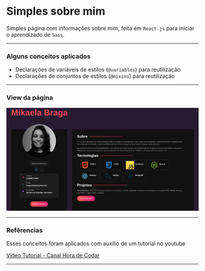 
# Simples sobre mim

Simples página com informações sobre mim, feita em `React.js` para iniciar o aprendizado de `Sass`.

---
### Alguns conceitos aplicados

- Declarações de variáveis de estilos (`@variables`) para reutilização
- Declarações de conjuntos de estilos  (`@mixins`) para reutilização

---


### View da página

![página sobre mim](./src/img/aboutme.png)

---

### Refêrencias

Esses conceitos foram aplicados com auxílio de um tutorial no youtube

[Vídeo Tutorial - Canal Hora de Codar](https://www.youtube.com/watch?v=5h4vMtBlQQU&t=3505s&ab_channel=MatheusBattisti-HoradeCodar)

---
